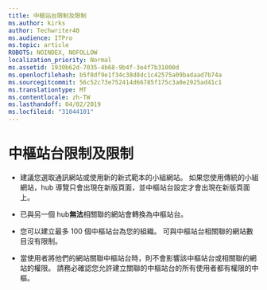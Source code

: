 ```yaml
---
title: 中樞站台限制及限制
ms.author: kirks
author: Techwriter40
ms.audience: ITPro
ms.topic: article
ROBOTS: NOINDEX, NOFOLLOW
localization_priority: Normal
ms.assetid: 1930b62d-7035-4b68-9b4f-3e4f7b31000d
ms.openlocfilehash: b5f8df9e1f34c38d8dc1c42575a09badaad7b74a
ms.sourcegitcommit: 56c52c73e752414d66785f175c3a0e2925ad41c1
ms.translationtype: MT
ms.contentlocale: zh-TW
ms.lasthandoff: 04/02/2019
ms.locfileid: "31044101"
---
```

# <a name="hub-site-limits-and-restrictions"></a>中樞站台限制及限制


- 建議您選取通訊網站或使用新的新式範本的小組網站。 如果您使用傳統的小組網站，hub 導覽只會出現在新版頁面，並中樞站台設定才會出現在新版頁面上。


- 已與另一個 hub**無法**相關聯的網站會轉換為中樞站台。


- 您可以建立最多 100 個中樞站台為您的組織。 可與中樞站台相關聯的網站數目沒有限制。


- 當使用者將他們的網站關聯中樞站台時，則不會影響該中樞站台或相關聯的網站的權限。 請務必確認您允許建立關聯的中樞站台的所有使用者都有權限的中樞。

